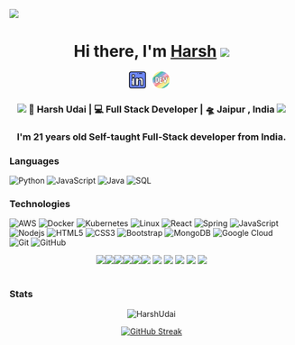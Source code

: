 <!-- ### Hi there 👋
- 👯 I’m looking to collaborate on Web Development & Machine Learning Projects.
- 📫 How to reach me: <a target="_blank" href="https://www.linkedin.com/in/harsh-udai-6b4189182/">Let's get in touch! </a>
- 🔭 I’m currently working on Full Stack (MERN) Development.
<!--
**HarshUdai/HarshUdai** is a ✨ _special_ ✨ repository because its `README.md` (this file) appears on your GitHub profile.

Here are some ideas to get you started:

- 🔭 I’m currently working on ...
- 🌱 I’m currently learning ...
- 👯 I’m looking to collaborate on ...
- 🤔 I’m looking for help with ...
- 💬 Ask me about ...
- 📫 How to reach me: ...
- 😄 Pronouns: ...
- ⚡ Fun fact: ...
-->
![](https://github.com/halfrost/halfrost/blob/master/icons/header_1.png)
<div align="center">
   <h1>Hi there, I'm <a href="https://hemant.codes">Harsh</a> <img src="https://media.giphy.com/media/hvRJCLFzcasrR4ia7z/giphy.gif" width="25px"> </h1>
   
   
</div>

<p align='center'>
   <a href="https://www.linkedin.com/in/harsh-udai-6b4189182//"><img height="30" src="https://raw.githubusercontent.com/8bithemant/8bithemant/master/linkedin.png?raw=true"></a>&nbsp;&nbsp;
<a href="https://dev.to/harshudai"><img height="30" src="https://raw.githubusercontent.com/8bithemant/8bithemant/master/devto.png?raw=true"></a>&nbsp;&nbsp;
 </p>
 
<div align="center">
<h3><img src="https://media.giphy.com/media/WUlplcMpOCEmTGBtBW/giphy.gif" width="30"> 🙎 Harsh Udai | 💻 Full Stack Developer | 🛸 Jaipur , India <img src="https://media.giphy.com/media/WUlplcMpOCEmTGBtBW/giphy.gif" width="30"></h3>
 <p align="center">
   <h3> I'm 21 years old Self-taught Full-Stack developer from India.</h3>
</p>
</div>

### Languages

![Python](https://img.shields.io/badge/-Python-000?&logo=Python)
![JavaScript](https://img.shields.io/badge/-JavaScript-000?&logo=JavaScript)
![Java](https://img.shields.io/badge/-Java-000?&logo=Java&logoColor=007396)
![SQL](https://img.shields.io/badge/-SQL-000?&logo=MySQL)


### Technologies

![AWS](https://img.shields.io/badge/-AWS-000?&logo=Amazon-AWS&logoColor=F90)
![Docker](https://img.shields.io/badge/-Docker-000?&logo=Docker)
![Kubernetes](https://img.shields.io/badge/-Kubernetes-000?&logo=Kubernetes)
![Linux](https://img.shields.io/badge/-Linux-000?&logo=Linux)
![React](https://img.shields.io/badge/-React-000?&logo=React)
![Spring](https://img.shields.io/badge/-Spring-000?&logo=Spring)
![JavaScript](https://img.shields.io/badge/-JavaScript-black?style=flat-square&logo=javascript)
![Nodejs](https://img.shields.io/badge/-Nodejs-black?style=flat-square&logo=Node.js)
![HTML5](https://img.shields.io/badge/-HTML5-E34F26?style=flat-square&logo=html5&logoColor=white)
![CSS3](https://img.shields.io/badge/-CSS3-1572B6?style=flat-square&logo=css3)
![Bootstrap](https://img.shields.io/badge/-Bootstrap-563D7C?style=flat-square&logo=bootstrap)
![MongoDB](https://img.shields.io/badge/-MongoDB-black?style=flat-square&logo=mongodb)
![Google Cloud](https://img.shields.io/badge/Google%20Cloud-black?style=flat-square&logo=google-cloud)
![Git](https://img.shields.io/badge/-Git-black?style=flat-square&logo=git)
![GitHub](https://img.shields.io/badge/-GitHub-181717?style=flat-square&logo=github)

<p align="center">
  <img src="https://media3.giphy.com/media/ln7z2eWriiQAllfVcn/200w.webp" width="100"><img src="https://i.giphy.com/media/LMt9638dO8dftAjtco/200.webp" width="100"><img src="https://i.giphy.com/media/eNAsjO55tPbgaor7ma/200w.webp" width="100"><img src="https://i.giphy.com/media/VgGthkhUvGgOit7Y9i/200.webp" width="100"><img src="https://i.giphy.com/media/KzJkzjggfGN5Py6nkT/200.webp" width="100"><img src="https://i.giphy.com/media/IdyAQJVN2kVPNUrojM/200.webp" width="100">
   <img src="https://media2.giphy.com/media/kdFc8fubgS31b8DsVu/giphy.gif?cid=ecf05e478rhfqdy62lqz6oe6zj1m4s7rhd6nq2m0ggro7gpn&rid=giphy.gif&ct=s" width="100"></img>
   <img src="https://media2.giphy.com/media/tAjb5pyCEBhEb8jWxC/giphy.gif?cid=ecf05e47746aqf8njho3rey22qoyxlb3767550xwufdq0k5h&rid=giphy.gif&ct=s" width="100"></img>
   <img src="https://media3.giphy.com/media/XAxylRMCdpbEWUAvr8/giphy.gif?cid=ecf05e4775k72lxkplfmh0bxd7a1xu6rqn65a4qaruicjjn2&rid=giphy.gif&ct=s" width="100"></img>
   <img src="https://media0.giphy.com/media/fsEaZldNC8A1PJ3mwp/giphy.gif?cid=ecf05e47rpometppdpigx0l7zxks5ab07qxwnwl0nz0ynf6i&rid=giphy.gif&ct=s" width="100"></img>
   <img src="https://media1.giphy.com/media/Ri2TUcKlaOcaDBxFpY/giphy.gif?cid=ecf05e47rm5x1up4ahtv2yc6l897z5lozcclg63lvdep1dbi&rid=giphy.gif&ct=s" width="100"></img>
   <br><br>

</p>


### Stats
<div align="center">
   <p> <img src="https://github-readme-stats.vercel.app/api?username=HarshUdai&show_icons=true&title_color=ffc857&icon_color=8ac926&text_color=daf7dc&bg_color=151515&hide=issues&count_private=true&include_all_commits=trueshow_icons=true&theme=gotham" alt="HarshUdai" />

   [![GitHub Streak](https://github-readme-streak-stats.herokuapp.com/?user=HarshUdai&theme=dark)](https://git.io/streak-stats)
</div>




